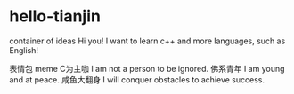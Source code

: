# hello-tianjin
container of ideas
Hi you!
I want to learn c++ and more languages, such as English!

表情包  meme
C为主咖  I am not a person to be ignored.
佛系青年 I am young and at peace.
咸鱼大翻身 I will conquer obstacles to achieve success.
